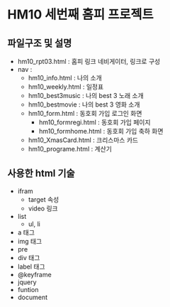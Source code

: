 # HM10 세번째 홈피 프로젝트

## 파일구조 및 설명
- hm10_rpt03.html : 홈피 링크 네비게이터, 링크로 구성
- nav : 
	- hm10_info.html : 나의 소개
	- hm10_weekly.html : 일정표
	- hm10_best3music : 나의 best 3 노래 소개
	- hm10_bestmovie : 나의 best 3 영화 소개
	- hm10_form.html : 동호회 가입 로그인 화면
		- hm10_formregi.html : 동호회 가입 페이지
		- hm10_formhome.html : 동호회 가입 축하 화면
	- hm10_XmasCard.html : 크리스마스 카드
	- hm10_programe.html : 계산기
	
  
## 사용한 html 기술
- ifram
	- target 속성
	- video 링크
- list
	- ul, li
- a 태그
- img 태그
- pre
- div 태그
- label 태그
- @keyframe
- jquery
- funtion
- document
